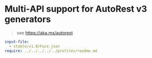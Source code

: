# Multi-API support for AutoRest v3 generators

> see https://aka.ms/autorest

``` yaml $(enable-multi-api)
input-file:
  - stable/v1.0/Face.json
require: ../../../../../profiles/readme.md
```
